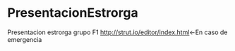 # PresentacionEstrorga
Presentacion estrorga grupo F1
http://strut.io/editor/index.html<-En caso de emergencia
